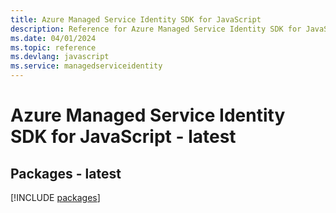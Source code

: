 ```yaml
---
title: Azure Managed Service Identity SDK for JavaScript
description: Reference for Azure Managed Service Identity SDK for JavaScript
ms.date: 04/01/2024
ms.topic: reference
ms.devlang: javascript
ms.service: managedserviceidentity
---
```

# Azure Managed Service Identity SDK for JavaScript - latest
## Packages - latest
[!INCLUDE [packages](managed-service-identity-index.md)]